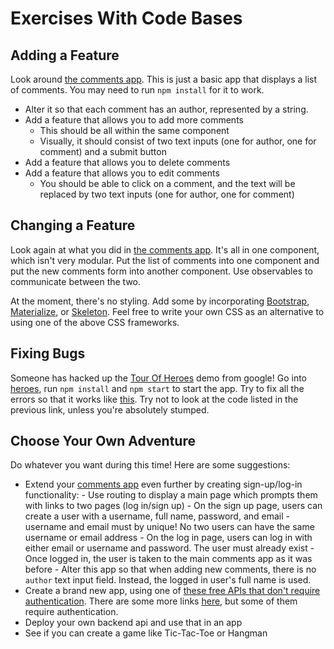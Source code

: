 # Exercises With Code Bases

## Adding a Feature

Look around [the comments app](comments/).  This is just a basic app that displays a list of comments.  You may need to run `npm install` for it to work.

- Alter it so that each comment has an author, represented by a string.
- Add a feature that allows you to add more comments
    - This should be all within the same component
    - Visually, it should consist of two text inputs (one for author, one for comment) and a submit button
- Add a feature that allows you to delete comments
- Add a feature that allows you to edit comments
    - You should be able to click on a comment, and the text will be replaced by two text inputs (one for author, one for comment)

## Changing a Feature

Look again at what you did in [the comments app](comments/).  It's all in one component, which isn't very modular.  Put the list of comments into one component and put the new comments form into another component.  Use observables to communicate between the two.

At the moment, there's no styling.  Add some by incorporating [Bootstrap](http://getbootstrap.com/), [Materialize](http://materializecss.com/), or [Skeleton](http://getskeleton.com/).  Feel free to write your own CSS as an alternative to using one of the above CSS frameworks.

## Fixing Bugs

Someone has hacked up the [Tour Of Heroes](https://angular.io/tutorial/toh-pt5) demo from google!  Go into [heroes](heroes/), run `npm install` and `npm start` to start the app.  Try to fix all the errors so that it works like [this](https://embed.plnkr.co/?show=preview).  Try not to look at the code listed in the previous link, unless you're absolutely stumped.

## Choose Your Own Adventure

Do whatever you want during this time!  Here are some suggestions:

- Extend your [comments app](comments/) even further by creating sign-up/log-in functionality:
        - Use routing to display a main page which prompts them with links to two pages (log in/sign up)
        - On the sign up page, users can create a user with a username, full name, password, and email
            - username and email must by unique!  No two users can have the same username or email address
        - On the log in page, users can log in with either email or username and password.  The user must already exist
            - Once logged in, the user is taken to the main comments app as it was before
            - Alter this app so that when adding new comments, there is no `author` text input field.  Instead, the logged in user's full name is used.
- Create a brand new app, using one of [these free APIs that don't require authentication](https://shkspr.mobi/blog/2016/05/easy-apis-without-authentication/).  There are some more links [here](https://github.com/toddmotto/public-apis), but some of them require authentication.
- Deploy your own backend api and use that in an app
- See if you can create a game like Tic-Tac-Toe or Hangman
